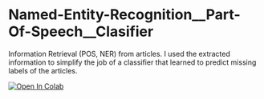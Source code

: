 # Named-Entity-Recognition__Part-Of-Speech__Clasifier
Information Retrieval (POS, NER) from articles. I used the extracted information to simplify the job of a classifier that learned to predict missing labels of the articles.


[![Open In Colab](https://colab.research.google.com/assets/colab-badge.svg)](https://colab.research.google.com/drive/1b5qgj2o_O5LgFodl_7lFQEO1L-PKUDUO)
